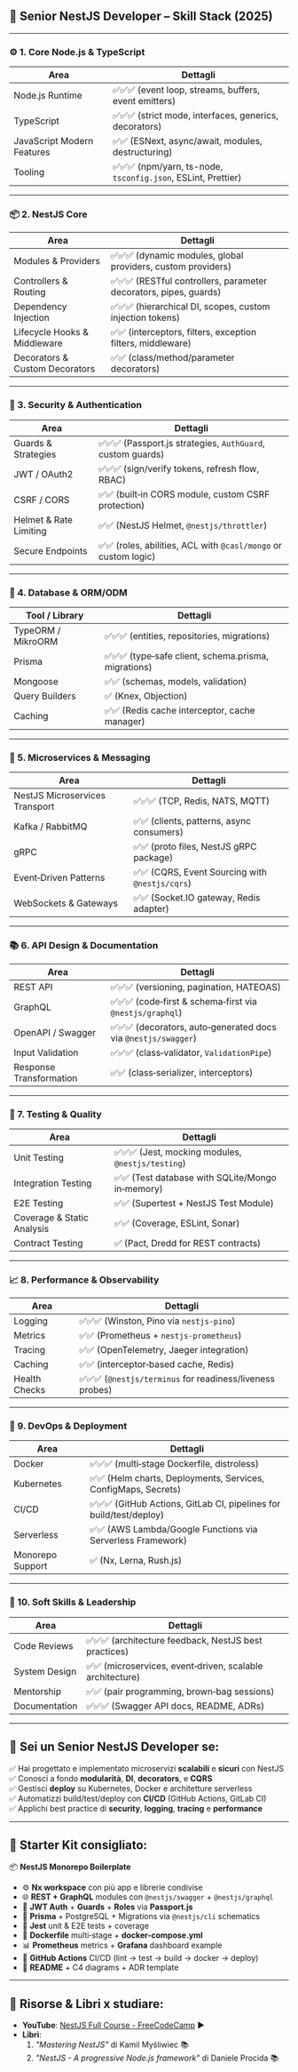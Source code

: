 ## 🚀 Senior NestJS Developer – Skill Stack (2025)

---

### ⚙️ 1. **Core Node.js & TypeScript**

| Area                       | Dettagli                                                      |
| -------------------------- | ------------------------------------------------------------- |
| Node.js Runtime            | ✅✅✅ (event loop, streams, buffers, event emitters)         |
| TypeScript                 | ✅✅✅ (strict mode, interfaces, generics, decorators)        |
| JavaScript Modern Features | ✅✅ (ESNext, async/await, modules, destructuring)            |
| Tooling                    | ✅✅✅ (npm/yarn, ts-node, `tsconfig.json`, ESLint, Prettier) |

---

### 📦 2. **NestJS Core**

| Area                           | Dettagli                                                          |
| ------------------------------ | ----------------------------------------------------------------- |
| Modules & Providers            | ✅✅✅ (dynamic modules, global providers, custom providers)      |
| Controllers & Routing          | ✅✅✅ (RESTful controllers, parameter decorators, pipes, guards) |
| Dependency Injection           | ✅✅✅ (hierarchical DI, scopes, custom injection tokens)         |
| Lifecycle Hooks & Middleware   | ✅✅ (interceptors, filters, exception filters, middleware)       |
| Decorators & Custom Decorators | ✅✅ (class/method/parameter decorators)                          |

---

### 🔐 3. **Security & Authentication**

| Area                   | Dettagli                                                        |
| ---------------------- | --------------------------------------------------------------- |
| Guards & Strategies    | ✅✅✅ (Passport.js strategies, `AuthGuard`, custom guards)     |
| JWT / OAuth2           | ✅✅✅ (sign/verify tokens, refresh flow, RBAC)                 |
| CSRF / CORS            | ✅✅ (built‑in CORS module, custom CSRF protection)             |
| Helmet & Rate Limiting | ✅✅ (NestJS Helmet, `@nestjs/throttler`)                       |
| Secure Endpoints       | ✅✅ (roles, abilities, ACL with `@casl/mongo` or custom logic) |

---

### 💾 4. **Database & ORM/ODM**

| Tool / Library     | Dettagli                                             |
| ------------------ | ---------------------------------------------------- |
| TypeORM / MikroORM | ✅✅✅ (entities, repositories, migrations)          |
| Prisma             | ✅✅✅ (type‑safe client, schema.prisma, migrations) |
| Mongoose           | ✅✅ (schemas, models, validation)                   |
| Query Builders     | ✅ (Knex, Objection)                                 |
| Caching            | ✅✅ (Redis cache interceptor, cache manager)        |

---

### 🔌 5. **Microservices & Messaging**

| Area                           | Dettagli                                        |
| ------------------------------ | ----------------------------------------------- |
| NestJS Microservices Transport | ✅✅✅ (TCP, Redis, NATS, MQTT)                 |
| Kafka / RabbitMQ               | ✅✅ (clients, patterns, async consumers)       |
| gRPC                           | ✅✅ (proto files, NestJS gRPC package)         |
| Event‑Driven Patterns          | ✅✅ (CQRS, Event Sourcing with `@nestjs/cqrs`) |
| WebSockets & Gateways          | ✅✅ (Socket.IO gateway, Redis adapter)         |

---

### 📚 6. **API Design & Documentation**

| Area                    | Dettagli                                                       |
| ----------------------- | -------------------------------------------------------------- |
| REST API                | ✅✅✅ (versioning, pagination, HATEOAS)                       |
| GraphQL                 | ✅✅✅ (code‑first & schema‑first via `@nestjs/graphql`)       |
| OpenAPI / Swagger       | ✅✅✅ (decorators, auto‑generated docs via `@nestjs/swagger`) |
| Input Validation        | ✅✅✅ (class‑validator, `ValidationPipe`)                     |
| Response Transformation | ✅✅ (class‑serializer, interceptors)                          |

---

### 🧪 7. **Testing & Quality**

| Area                       | Dettagli                                          |
| -------------------------- | ------------------------------------------------- |
| Unit Testing               | ✅✅✅ (Jest, mocking modules, `@nestjs/testing`) |
| Integration Testing        | ✅✅ (Test database with SQLite/Mongo in‑memory)  |
| E2E Testing                | ✅✅ (Supertest + NestJS Test Module)             |
| Coverage & Static Analysis | ✅✅ (Coverage, ESLint, Sonar)                    |
| Contract Testing           | ✅ (Pact, Dredd for REST contracts)               |

---

### 📈 8. **Performance & Observability**

| Area          | Dettagli                                                  |
| ------------- | --------------------------------------------------------- |
| Logging       | ✅✅✅ (Winston, Pino via `nestjs-pino`)                  |
| Metrics       | ✅✅ (Prometheus + `nestjs-prometheus`)                   |
| Tracing       | ✅✅ (OpenTelemetry, Jaeger integration)                  |
| Caching       | ✅✅ (interceptor‑based cache, Redis)                     |
| Health Checks | ✅✅✅ (`@nestjs/terminus` for readiness/liveness probes) |

---

### 🐳 9. **DevOps & Deployment**

| Area             | Dettagli                                                            |
| ---------------- | ------------------------------------------------------------------- |
| Docker           | ✅✅✅ (multi‑stage Dockerfile, distroless)                         |
| Kubernetes       | ✅✅ (Helm charts, Deployments, Services, ConfigMaps, Secrets)      |
| CI/CD            | ✅✅✅ (GitHub Actions, GitLab CI, pipelines for build/test/deploy) |
| Serverless       | ✅✅ (AWS Lambda/Google Functions via Serverless Framework)         |
| Monorepo Support | ✅ (Nx, Lerna, Rush.js)                                             |

---

### 🤝 10. **Soft Skills & Leadership**

| Area          | Dettagli                                                  |
| ------------- | --------------------------------------------------------- |
| Code Reviews  | ✅✅✅ (architecture feedback, NestJS best practices)     |
| System Design | ✅✅ (microservices, event‑driven, scalable architecture) |
| Mentorship    | ✅✅ (pair programming, brown‑bag sessions)               |
| Documentation | ✅✅✅ (Swagger API docs, README, ADRs)                   |

---

## 🏁 Sei un **Senior NestJS Developer** se:

✅ Hai progettato e implementato microservizi **scalabili** e **sicuri** con NestJS  
✅ Conosci a fondo **modularità**, **DI**, **decorators**, e **CQRS**  
✅ Gestisci **deploy** su Kubernetes, Docker e architetture serverless  
✅ Automatizzi build/test/deploy con **CI/CD** (GitHub Actions, GitLab CI)  
✅ Applichi best practice di **security**, **logging**, **tracing** e **performance**

---

## 🎁 Starter Kit consigliato:

📦 **NestJS Monorepo Boilerplate**

- ⚙️ **Nx workspace** con più app e librerie condivise
- 🌐 **REST + GraphQL** modules con `@nestjs/swagger` + `@nestjs/graphql`
- 🔐 **JWT Auth** + **Guards** + **Roles** via **Passport.js**
- 💾 **Prisma** + PostgreSQL + Migrations via `@nestjs/cli` schematics
- 🧪 **Jest** unit & E2E tests + coverage
- 🐳 **Dockerfile** multi‑stage + **docker-compose.yml**
- 📊 **Prometheus** metrics + **Grafana** dashboard example
- 🚀 **GitHub Actions** CI/CD (lint → test → build → docker → deploy)
- 📄 **README** + C4 diagrams + ADR template

---

## 📘 Risorse & Libri x studiare:

- **YouTube**: [NestJS Full Course - FreeCodeCamp](https://www.youtube.com/watch?v=wqzZQkZbhpI) ▶️
- **Libri**:
  1. _"Mastering NestJS"_ di Kamil Myśliwiec 📚
  2. _"NestJS - A progressive Node.js framework"_ di Daniele Procida 📚
